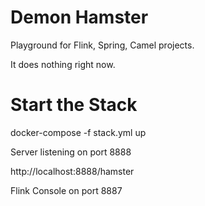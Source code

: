 # Demon Hamster

Playground for Flink, Spring, Camel projects.

It does nothing right now.

# Start the Stack
docker-compose -f stack.yml up

Server listening on port 8888

http://localhost:8888/hamster

Flink Console on port 8887
